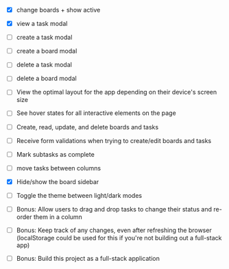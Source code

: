 
- [x] change boards + show active
- [x] view a task modal
- [ ] create a task modal
- [ ] create a board modal
- [ ] delete a task modal
- [ ] delete a board modal

- [ ] View the optimal layout for the app depending on their device's screen size
- [ ] See hover states for all interactive elements on the page
- [ ] Create, read, update, and delete boards and tasks
- [ ] Receive form validations when trying to create/edit boards and tasks
- [ ] Mark subtasks as complete
- [ ] move tasks between columns
- [x] Hide/show the board sidebar
- [ ] Toggle the theme between light/dark modes

- [ ] Bonus: Allow users to drag and drop tasks to change their status and re-order them in a column
- [ ] Bonus: Keep track of any changes, even after refreshing the browser (localStorage could be used for this if you're not building out a full-stack app)
- [ ] Bonus: Build this project as a full-stack application